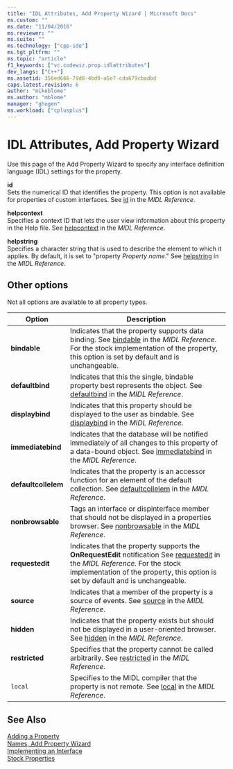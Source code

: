 ```yaml
---
title: "IDL Attributes, Add Property Wizard | Microsoft Docs"
ms.custom: ""
ms.date: "11/04/2016"
ms.reviewer: ""
ms.suite: ""
ms.technology: ["cpp-ide"]
ms.tgt_pltfrm: ""
ms.topic: "article"
f1_keywords: ["vc.codewiz.prop.idlattributes"]
dev_langs: ["C++"]
ms.assetid: 356ed666-79d0-4bd9-a5e7-cda679cbadbd
caps.latest.revision: 6
author: "mikeblome"
ms.author: "mblome"
manager: "ghogen"
ms.workload: ["cplusplus"]
---
```

# IDL Attributes, Add Property Wizard
Use this page of the Add Property Wizard to specify any interface definition language (IDL) settings for the property.  
  
 **id**  
 Sets the numerical ID that identifies the property. This option is not available for properties of custom interfaces. See [id](http://msdn.microsoft.com/library/windows/desktop/aa367040) in the *MIDL Reference*.  
  
 **helpcontext**  
 Specifies a context ID that lets the user view information about this property in the Help file. See [helpcontext](http://msdn.microsoft.com/library/windows/desktop/aa366851) in the *MIDL Reference*.  
  
 **helpstring**  
 Specifies a character string that is used to describe the element to which it applies. By default, it is set to "property *Property name*." See [helpstring](http://msdn.microsoft.com/library/windows/desktop/aa366856) in the *MIDL Reference*.  
  
## Other options  
 Not all options are available to all property types.  
  
|Option|Description|  
|------------|-----------------|  
|**bindable**|Indicates that the property supports data binding. See [bindable](http://msdn.microsoft.com/library/windows/desktop/aa366738) in the *MIDL Reference*. For the stock implementation of the property, this option is set by default and is unchangeable.|  
|**defaultbind**|Indicates that this the single, bindable property best represents the object. See [defaultbind](http://msdn.microsoft.com/library/windows/desktop/aa366790) in the *MIDL Reference*.|  
|**displaybind**|Indicates that this property should be displayed to the user as bindable. See [displaybind](http://msdn.microsoft.com/library/windows/desktop/aa366804) in the *MIDL Reference*.|  
|**immediatebind**|Indicates that the database will be notified immediately of all changes to this property of a data-bound object. See [immediatebind](http://msdn.microsoft.com/library/windows/desktop/aa367045) in the *MIDL Reference*.|  
|**defaultcollelem**|Indicates that the property is an accessor function for an element of the default collection. See [defaultcollelem](http://msdn.microsoft.com/library/windows/desktop/aa366792) in the *MIDL Reference*.|  
|**nonbrowsable**|Tags an interface or dispinterface member that should not be displayed in a properties browser. See [nonbrowsable](http://msdn.microsoft.com/library/windows/desktop/aa367117) in the *MIDL Reference*.|  
|**requestedit**|Indicates that the property supports the **OnRequestEdit** notification See [requestedit](http://msdn.microsoft.com/library/windows/desktop/aa367155) in the *MIDL Reference*. For the stock implementation of the property, this option is set by default and is unchangeable.|  
|**source**|Indicates that a member of the property is a source of events. See [source](http://msdn.microsoft.com/library/windows/desktop/aa367166) in the *MIDL Reference*.|  
|**hidden**|Indicates that the property exists but should not be displayed in a user-oriented browser. See [hidden](http://msdn.microsoft.com/library/windows/desktop/aa366861) in the *MIDL Reference*.|  
|**restricted**|Specifies that the property cannot be called arbitrarily. See [restricted](http://msdn.microsoft.com/library/windows/desktop/aa367157) in the *MIDL Reference*.|  
|`local`|Specifies to the MIDL compiler that the property is not remote. See [local](http://msdn.microsoft.com/library/windows/desktop/aa367071) in the *MIDL Reference*.|  
  
## See Also  
 [Adding a Property](../ide/adding-a-property-visual-cpp.md)   
 [Names, Add Property Wizard](../ide/names-add-property-wizard.md)   
 [Implementing an Interface](../ide/implementing-an-interface-visual-cpp.md)   
 [Stock Properties](../ide/stock-properties.md)